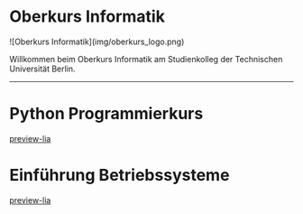 <!--
author:   Tilman Schieber
email:    tilman.schieber@tu-berlin.de
version:  1.1.0
date:     2024
language: de
logo:     img/oberkurs_logo.png
icon:     img/TU_Logo_kurz.png
comment:  Oberkurs Informatik am Studienkolleg der
          Technischen Universität Berlin.
link:     styles/main.css

@style

h1 {
  display: none;
}

img.card__logo {
  height: 20px !important;
}

@end
-->

# Oberkurs Informatik


<div class="center">
![Oberkurs Informatik](img/oberkurs_logo.png)

<!-- class="lead" -->
Willkommen beim Oberkurs Informatik am Studienkolleg der Technischen Universität Berlin.

</div>

---


Python Programmierkurs
======================
[preview-lia](1_Einfuehrung.md)

<div style="display:none">

[preview-lia](2_Werte&Variablen.md)
[preview-lia](3_Entscheidungen.md)
[preview-lia](4_Wiederholung.md)

</div>

Einführung Betriebssysteme
==========================
[preview-lia](A_Linux.md)
